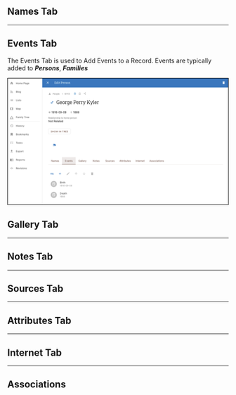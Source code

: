 
##	Names Tab

---

##	Events Tab

The Events Tab  is used to Add Events to a Record.  Events are typically added to ***Persons***,  ***Families***

![](events_tab.png)

##	Gallery Tab

---

##	Notes Tab

---

##	Sources Tab

---

##	Attributes Tab

---	

##	Internet Tab

---

##	Associations